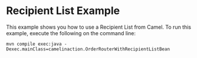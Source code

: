  Recipient List Example
==================================

This example shows you how to use a Recipient List from Camel. 
To run this example, execute the following on the command line:

    mvn compile exec:java -Dexec.mainClass=camelinaction.OrderRouterWithRecipientListBean

